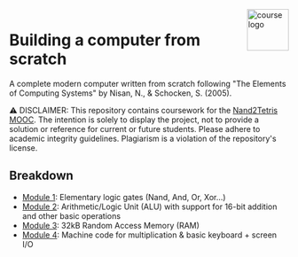
<img align="right" height="75" src="static/course_logo.avif" alt="course logo">

# Building a computer from scratch
A complete modern computer written from scratch following "The Elements of Computing Systems" by Nisan, N., & Schocken, S. (2005).

⚠️  DISCLAIMER: This repository contains coursework for the [Nand2Tetris MOOC](https://www.nand2tetris.org/). The intention is solely to display the project, not to provide a solution or reference for current or future students. Please adhere to academic integrity guidelines. Plagiarism is a violation of the repository's license.

## Breakdown
- [Module 1](./projects/1): Elementary logic gates (Nand, And, Or, Xor...)
- [Module 2](./projects/2): Arithmetic/Logic Unit (ALU) with support for 16-bit addition and other basic operations
- [Module 3](./projects/3): 32kB Random Access Memory (RAM)
- [Module 4](./projects/4): Machine code for multiplication & basic keyboard + screen I/O

